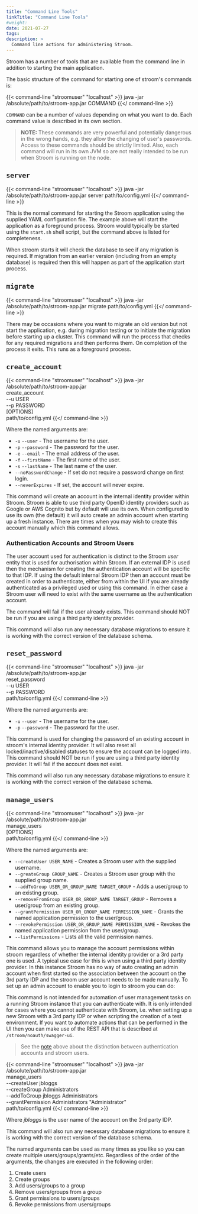 ```yaml
---
title: "Command Line Tools"
linkTitle: "Command Line Tools"
#weight:
date: 2021-07-27
tags: 
description: >
  Command line actions for administering Stroom.
---
```


Stroom has a number of tools that are available from the command line in addition to starting the main application.

The basic structure of the command for starting one of stroom's commands is:

{{< command-line "stroomuser" "localhost" >}}
java -jar /absolute/path/to/stroom-app.jar COMMAND
{{</ command-line >}}

`COMMAND` can be a number of values depending on what you want to do.
Each command value is described in its own section.

> **NOTE:** These commands are very powerful and potentially dangerous in the wrong hands, e.g. they allow the changing of user's passwords.
> Access to these commands should be strictly limited.
> Also, each command will run in its own JVM so are not really intended to be run when Stroom is running on the node.


## `server`

{{< command-line "stroomuser" "localhost" >}}
java -jar /absolute/path/to/stroom-app.jar server path/to/config.yml
{{</ command-line >}}

This is the normal command for starting the Stroom application using the supplied YAML configuration file.
The example above will start the application as a foreground process.
Stroom would typically be started using the `start.sh` shell script, but the command above is listed for completeness.

When stroom starts it will check the database to see if any migration is required.
If migration from an earlier version (including from an empty database) is required then this will happen as part of the application start process.


## `migrate`

{{< command-line "stroomuser" "localhost" >}}
java -jar /absolute/path/to/stroom-app.jar migrate path/to/config.yml
{{</ command-line >}}

There may be occasions where you want to migrate an old version but not start the application, e.g. during migration testing or to initiate the migration before starting up a cluster.
This command will run the process that checks for any required migrations and then performs them.
On completion of the process it exits.
This runs as a foreground process.


## `create_account`

{{< command-line "stroomuser" "localhost" >}}
java -jar /absolute/path/to/stroom-app.jar \
create_account \
--u USER \
--p PASSWORD \
[OPTIONS] \
path/to/config.yml
{{</ command-line >}}

Where the named arguments are:

* `-u` `--user` - The username for the user.
* `-p` `--password` - The password for the user.
* `-e` `--email` - The email address of the user.
* `-f` `--firstName` - The first name of the user.
* `-s` `--lastName` - The last name of the user.
* `--noPasswordChange` - If set do not require a password change on first login.
* `--neverExpires` - If set, the account will never expire.

This command will create an account in the internal identity provider within Stroom.
Stroom is able to use third party OpenID identity providers such as Google or AWS Cognito but by default will use its own.
When configured to use its own (the default) it will auto create an admin account when starting up a fresh instance.
There are times when you may wish to create this account manually which this command allows.


### Authentication Accounts and Stroom Users

The user account used for authentication is distinct to the Stroom _user_ entity that is used for authorisation within Stroom.
If an external IDP is used then the mechanism for creating the authentication account will be specific to that IDP.
If using the default internal Stroom IDP then an account must be created in order to authenticate, either from within the UI if you are already authenticated as a privileged used or using this command.
In either case a Stroom user will need to exist with the same username as the authentication account.

The command will fail if the user already exists.
This command should NOT be run if you are using a third party identity provider.

This command will also run any necessary database migrations to ensure it is working with the correct version of the database schema.


## `reset_password`

{{< command-line "stroomuser" "localhost" >}}
java -jar /absolute/path/to/stroom-app.jar \
reset_password \
--u USER \
--p PASSWORD \
path/to/config.yml
{{</ command-line >}}

Where the named arguments are:

* `-u` `--user` - The username for the user.
* `-p` `--password` - The password for the user.

This command is used for changing the password of an existing account in stroom's internal identity provider.
It will also reset all locked/inactive/disabled statuses to ensure the account can be logged into.
This command should NOT be run if you are using a third party identity provider.
It will fail if the account does not exist.

This command will also run any necessary database migrations to ensure it is working with the correct version of the database schema.


## `manage_users`

{{< command-line "stroomuser" "localhost" >}}
java -jar /absolute/path/to/stroom-app.jar \
manage_users \
[OPTIONS] \
path/to/config.yml
{{</ command-line >}}

Where the named arguments are:

* `--createUser USER_NAME` - Creates a Stroom user with the supplied username.
* `--greateGroup GROUP_NAME` - Creates a Stroom user group with the supplied group name.
* `--addToGroup USER_OR_GROUP_NAME TARGET_GROUP` - Adds a user/group to an existing group.
* `--removeFromGroup USER_OR_GROUP_NAME TARGET_GROUP` - Removes a user/group from an existing group.
* `--grantPermission USER_OR_GROUP_NAME PERMISSION_NAME` - Grants the named application permission to the user/group.
* `--revokePermission USER_OR_GROUP_NAME PERMISSION_NAME` - Revokes the named application permission from the user/group.
* `--listPermissions` - Lists all the valid permission names.

This command allows you to manage the account permissions within stroom regardless of whether the internal identity provider or a 3rd party one is used.
A typical use case for this is when using a third party identity provider.
In this instance Stroom has no way of auto creating an admin account when first started so the association between the account on the 3rd party IDP and the stroom user account needs to be made manually.
To set up an admin account to enable you to login to stroom you can do:

This command is not intended for automation of user management tasks on a running Stroom instance that you can authenticate with.
It is only intended for cases where you cannot authenticate with Stroom, i.e. when setting up a new Stroom with a 3rd party IDP or when scripting the creation of a test environment.
If you want to automate actions that can be performed in the UI then you can make use of the REST API that is described at `/stroom/noauth/swagger-ui`.

> See the [note](#authentication-accounts-and-stroom-users) above about the distinction between authentication accounts and stroom users.

{{< command-line "stroomuser" "localhost" >}}
java -jar /absolute/path/to/stroom-app.jar \
manage_users \
--createUser jbloggs \
--createGroup Administrators \
--addToGroup jbloggs Administrators \
--grantPermission Administrators "Administrator" \
path/to/config.yml
{{</ command-line >}}

Where _jbloggs_ is the user name of the account on the 3rd party IDP.

This command will also run any necessary database migrations to ensure it is working with the correct version of the database schema.

The named arguments can be used as many times as you like so you can create multiple users/groups/grants/etc.
Regardless of the order of the arguments, the changes are executed in the following order:

1. Create users
1. Create groups
1. Add users/groups to a group
1. Remove users/groups from a group
1. Grant permissions to users/groups
1. Revoke permissions from users/groups

